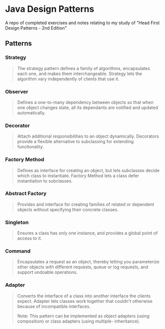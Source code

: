 # Java Design Patterns
A repo of completed exercises and notes relating to my study of "Head First Design Patterns - 2nd Edition"
## Patterns
### Strategy
> The strategy pattern defines a family of algorithms, encapsulates each one, and makes them interchangeable. Strategy 
> lets the algorithm vary independently of clients that use it.
### Observer
> Defines a one-to-many dependency between objects so that when one object changes state, all its dependants are 
> notified and updated automatically.
### Decorator
> Attach additional responsibilities to an object dynamically. Decorators provide a flexible alternative to subclassing
> for extending functionality.
### Factory Method
> Defines as interface for creating an object, but lets subclasses decide which class to instantiate. Factory Method
> lets a class defer instantiation to subclasses.
### Abstract Factory
> Provides and interface for creating families of related or dependent objects without specifying their concrete
> classes.
### Singleton
> Ensures a class has only one instance, and provides a global point of access to it.
### Command
> Encapsulates a request as an object, thereby letting you parameterize other objects with different requests, queue 
> or log requests, and support undoable operations.
### Adapter
> Converts the interface of a class into another interface the clients expect. Adapter lets classes work together that
> couldn't otherwise because of incompatible interfaces.
> 
> Note: This pattern can be implemented as object adapters (using composition) or class adapters (using multiple-
> inheritance).